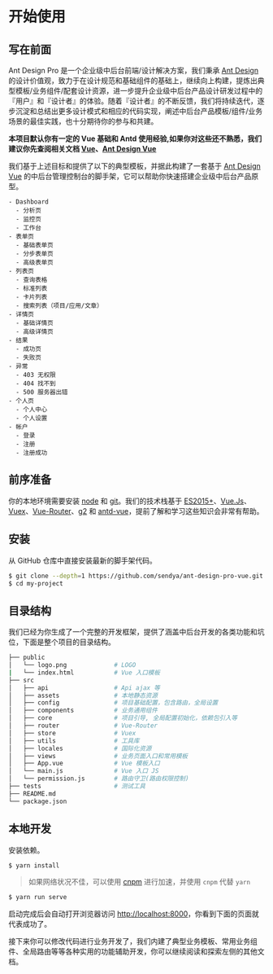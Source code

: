 # 开始使用

## 写在前面

Ant Design Pro 是一个企业级中后台前端/设计解决方案，我们秉承 [Ant Design](http://ant.design/) 的设计价值观，致力于在设计规范和基础组件的基础上，继续向上构建，提炼出典型模板/业务组件/配套设计资源，进一步提升企业级中后台产品设计研发过程中的『用户』和『设计者』的体验。随着『设计者』的不断反馈，我们将持续迭代，逐步沉淀和总结出更多设计模式和相应的代码实现，阐述中后台产品模板/组件/业务场景的最佳实践，也十分期待你的参与和共建。

**本项目默认你有一定的 Vue 基础和 Antd 使用经验,如果你对这些还不熟悉，我们建议你先查阅相关文档 [Vue](https://cn.vuejs.org/)、[Ant Design Vue](https://vue.ant.design/)**

我们基于上述目标和提供了以下的典型模板，并据此构建了一套基于 [Ant Design Vue](https://vue.ant.design) 的中后台管理控制台的脚手架，它可以帮助你快速搭建企业级中后台产品原型。


```
- Dashboard
  - 分析页
  - 监控页
  - 工作台
- 表单页
  - 基础表单页
  - 分步表单页
  - 高级表单页
- 列表页
  - 查询表格
  - 标准列表
  - 卡片列表
  - 搜索列表（项目/应用/文章）
- 详情页
  - 基础详情页
  - 高级详情页
- 结果
  - 成功页
  - 失败页
- 异常
  - 403 无权限
  - 404 找不到
  - 500 服务器出错
- 个人页
  - 个人中心
  - 个人设置
- 帐户
  - 登录
  - 注册
  - 注册成功
```



## 前序准备

你的本地环境需要安装 [node](http://nodejs.org/) 和 [git](https://git-scm.com/)。我们的技术栈基于 [ES2015+](http://es6.ruanyifeng.com/)、[Vue.Js](https://vuejs.org/)、[Vuex](https://vuex.vuejs.org/)、[Vue-Router](https://router.vuejs.org/)、[g2](https://antv.alipay.com/zh-cn/g2/3.x/index.html) 和 [antd-vue](https://vue.ant.design/docs/vue/introduce-cn/)，提前了解和学习这些知识会非常有帮助。

## 安装

从 GitHub 仓库中直接安装最新的脚手架代码。

```bash
$ git clone --depth=1 https://github.com/sendya/ant-design-pro-vue.git my-project
$ cd my-project
```

## 目录结构

我们已经为你生成了一个完整的开发框架，提供了涵盖中后台开发的各类功能和坑位，下面是整个项目的目录结构。

```bash
├── public
│   └── logo.png             # LOGO
|   └── index.html           # Vue 入口模板
├── src
│   ├── api                  # Api ajax 等
│   ├── assets               # 本地静态资源
│   ├── config               # 项目基础配置，包含路由，全局设置
│   ├── components           # 业务通用组件
│   ├── core                 # 项目引导, 全局配置初始化，依赖包引入等
│   ├── router               # Vue-Router
│   ├── store                # Vuex
│   ├── utils                # 工具库
│   ├── locales              # 国际化资源
│   ├── views                # 业务页面入口和常用模板
│   ├── App.vue              # Vue 模板入口
│   └── main.js              # Vue 入口 JS
│   └── permission.js        # 路由守卫(路由权限控制)
├── tests                    # 测试工具
├── README.md
└── package.json
```

## 本地开发

安装依赖。

```bash
$ yarn install
```

> 如果网络状况不佳，可以使用 [cnpm](https://cnpmjs.org/) 进行加速，并使用 `cnpm` 代替 `yarn`

```bash
$ yarn run serve
```

启动完成后会自动打开浏览器访问 [http://localhost:8000](http://localhost:8080)，你看到下面的页面就代表成功了。

接下来你可以修改代码进行业务开发了，我们内建了典型业务模板、常用业务组件、全局路由等等各种实用的功能辅助开发，你可以继续阅读和探索左侧的其他文档。
